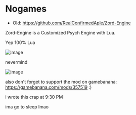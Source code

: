 # Nogames
- Old: https://github.com/RealConfirmedAple/Zord-Engine

Zord-Engine is a Customized Psych Engine with Lua.

Yep 100% Lua 

![image](https://user-images.githubusercontent.com/92934617/158399946-b989063f-51ba-4e97-a5cb-a4ee1903c113.png)

nevermind

![image](https://user-images.githubusercontent.com/92934617/158526504-1174a695-d919-4b79-b312-3a9e183e4217.png)


also don't forget to support the mod on gamebanana: https://gamebanana.com/mods/357519 :)

i wrote this crap at 9:30 PM

ima go to sleep lmao
